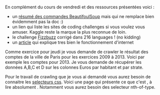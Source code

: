
En complément du cours de vendredi et des ressources présentées voici :
- un [résumé des commandes BeautifoulSoup] mais qui ne remplace bien évidemment pas la doc :) 
- un lien qui liste les sites de coding challenges si vous voulez vous amuser. Kaggle reste la marque la plus reconnue de loin.
- le challenge [Fizzbuzz] corrigé dans 216 languages ! (no kidding)  
- un [article] qui explique tres bien le fonctionnement d'internet  

Comme exercice pour jeudi je vous demande de crawler le résultat des comptes de la ville de Paris pour 
les exercices 2009 à 2013. Voici par exemple les comptes pour 2013. Je vous demande de récupérer les
données A,B,C et D sur les colonnes Euros par habitant et par strate.

Pour le travail de crawling que je vous ai demandé vous aurez besoin de connaitre les [selecteurs css]. 
Voici une page qui présente ce que c'est , à lire absolument . Notamment vous aurez besoin des selecteur nth-of-type﻿.

[résumé des commandes BeautifoulSoup]: 
http://youkilljohnny.blogspot.fr/2014/03/beautifulsoup-cheat-sheet-parse-html-by.html 
"résumé des commandes BeautifoulSoup"
[Fizzbuzz]:http://rosettacode.org/wiki/FizzBuzz "Fizzbuzz"
[article]:https://developer.mozilla.org/en-US/docs/Learn/Getting_started_with_the_web/How_the_Web_works "article"
[2013]:http://alize2.finances.gouv.fr/communes/eneuro/detail.php?icom=056&dep=075&type=BPS&param=5&exercice=2013 "2013"
[selecteurs css]:https://code.tutsplus.com/tutorials/the-30-css-selectors-you-must-memorize--net-16048 "selecteurs css"
